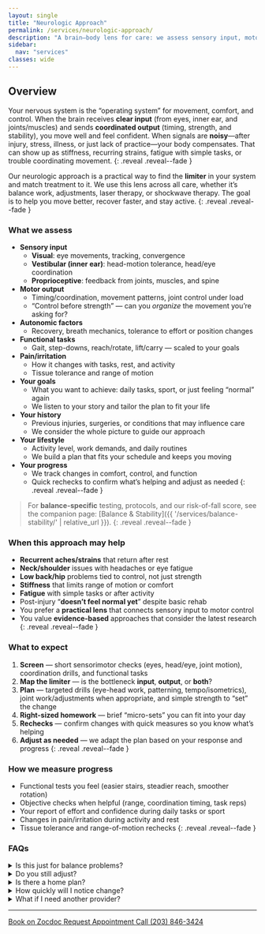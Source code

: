 ```yaml
---
layout: single
title: "Neurologic Approach"
permalink: /services/neurologic-approach/
description: "A brain–body lens for care: we assess sensory input, motor control, and autonomic factors to guide precise, practical treatment."
sidebar:
  nav: "services"
classes: wide
---
```


## Overview
Your nervous system is the “operating system” for movement, comfort, and control. When the brain receives **clear input** (from eyes, inner ear, and joints/muscles) and sends **coordinated output** (timing, strength, and stability), you move well and feel confident. When signals are **noisy**—after injury, stress, illness, or just lack of practice—your body compensates. That can show up as stiffness, recurring strains, fatigue with simple tasks, or trouble coordinating movement.
{: .reveal .reveal--fade }

Our neurologic approach is a practical way to find the **limiter** in your system and match treatment to it. We use this lens across all care, whether it’s balance work, adjustments, laser therapy, or shockwave therapy. The goal is to help you move better, recover faster, and stay active.
{: .reveal .reveal--fade }

### What we assess
- **Sensory input**
  - **Visual**: eye movements, tracking, convergence
  - **Vestibular (inner ear)**: head-motion tolerance, head/eye coordination
  - **Proprioceptive**: feedback from joints, muscles, and spine
- **Motor output**
  - Timing/coordination, movement patterns, joint control under load
  - “Control before strength” — can you *organize* the movement you’re asking for?
- **Autonomic factors**
  - Recovery, breath mechanics, tolerance to effort or position changes
- **Functional tasks**
  - Gait, step-downs, reach/rotate, lift/carry — scaled to your goals
- **Pain/irritation**
  - How it changes with tasks, rest, and activity
  - Tissue tolerance and range of motion
- **Your goals**
  - What you want to achieve: daily tasks, sport, or just feeling “normal” again
  - We listen to your story and tailor the plan to fit your life
- **Your history**
  - Previous injuries, surgeries, or conditions that may influence care
  - We consider the whole picture to guide our approach
- **Your lifestyle**
  - Activity level, work demands, and daily routines
  - We build a plan that fits your schedule and keeps you moving
- **Your progress**
  - We track changes in comfort, control, and function
  - Quick rechecks to confirm what’s helping and adjust as needed
{: .reveal .reveal--fade }

> For **balance-specific** testing, protocols, and our risk-of-fall score, see the companion page: [Balance & Stability]({{ '/services/balance-stability/' | relative_url }}).
{: .reveal .reveal--fade }

### When this approach may help
- **Recurrent aches/strains** that return after rest
- **Neck/shoulder** issues with headaches or eye fatigue
- **Low back/hip** problems tied to control, not just strength
- **Stiffness** that limits range of motion or comfort
- **Fatigue** with simple tasks or after activity
- Post-injury “**doesn’t feel normal yet**” despite basic rehab
- You prefer a **practical lens** that connects sensory input to motor control
- You value **evidence-based** approaches that consider the latest research
{: .reveal .reveal--fade }

### What to expect
1. **Screen** — short sensorimotor checks (eyes, head/eye, joint motion), coordination drills, and functional tasks  
2. **Map the limiter** — is the bottleneck **input**, **output**, or **both**?  
3. **Plan** — targeted drills (eye-head work, patterning, tempo/isometrics), joint work/adjustments when appropriate, and simple strength to “set” the change  
4. **Right-sized homework** — brief “micro-sets” you can fit into your day  
5. **Rechecks** — confirm changes with quick measures so you know what’s helping
6. **Adjust as needed** — we adapt the plan based on your response and progress
{: .reveal .reveal--fade }

### How we measure progress
- Functional tests you feel (easier stairs, steadier reach, smoother rotation)
- Objective checks when helpful (range, coordination timing, task reps)
- Your report of effort and confidence during daily tasks or sport
- Changes in pain/irritation during activity and rest
- Tissue tolerance and range-of-motion rechecks
{: .reveal .reveal--fade }

### FAQs

<div class="faq">
  <details class="reveal reveal--up">
    <summary>Is this just for balance problems?</summary>
    <div class="faq__content">
      No. We use the neurologic lens for many issues where timing, control, or input quality matter. For balance-only details, see <a href="{{ '/services/balance-stability/' | relative_url }}">Balance &amp; Stability</a>.
    </div>
  </details>

  <details class="reveal reveal--up">
    <summary>Do you still adjust?</summary>
    <div class="faq__content">
      Yes, when it fits your goals. Adjustments are one tool in our toolkit, used alongside drills and exercises.
    </div>
  </details>

  <details class="reveal reveal--up">
    <summary>Is there a home plan?</summary>
    <div class="faq__content">
      Yes, we give you brief, clear routines that fit your schedule. No long workouts or complex drills.
    </div>
  </details>

  <details class="reveal reveal--up">
    <summary>How quickly will I notice change?</summary>
    <div class="faq__content">
      Some feel improvements quickly; others build over weeks. We track what’s helping and adjust as needed.
    </div>
  </details>

  <details class="reveal reveal--up">
    <summary>What if I need another provider?</summary>
    <div class="faq__content">
      We’ll tell you if another specialist is a better fit and help coordinate care. Our goal is to get you the right help, not just keep you coming back.
    </div>
  </details>
</div>

---

<div class="contact-actions reveal reveal--up">
  <a href="https://www.zocdoc.com/practice/cranbury-chiropractic-center-43835" class="btn">
    <span class="btn-label">Book on Zocdoc</span>
  </a>
  <a href="/contact/" class="btn">
    <span class="btn-label">Request Appointment</span>
  </a>
  <a href="tel:+12038463424" class="btn">
    <span class="btn-label">Call (203) 846-3424</span>
  </a>
</div>